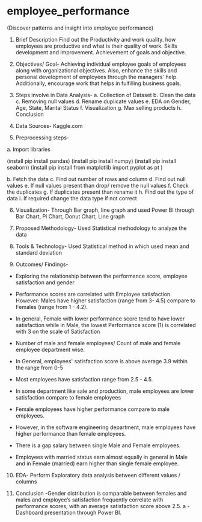 # employee_performance
(Discover patterns and insight into employee performance)

1.	Brief Description
Find out the Productivity and work quality. how employees are productive and what is their quality of work. Skills development and improvement. Achievement of goals and objective.


2.	Objectives/ Goal-   Achieving individual employee goals of employees along with organizational objectives. Also, enhance the skills and personal development of employees through the managers' help. Additionally, encourage work that helps in fulfilling business goals.

3.	Steps involve in Data Analysis-
a.	Collection of Dataset 
b.	Clean the data
c.	Removing null values
d.	Rename duplicate values
e.	EDA on Gender, Age, State, Marital Status
f.	Visualization
g.	Max selling products
h.	Conclusion

4.	Data Sources- Kaggle.com

5.	Preprocessing steps- 

a.	Import libraries

(install pip install pandas)
(install pip install numpy)
(install pip install seaborn)
(install pip install from matplotlib import pyplot as pt ) 

b.	Fetch the data
c.	Find out number of rows and column
d.	Find out null values
e.	If null values present than drop/ remove the null values
f.	Check the duplicates
g.	If duplicates present than rename it
h.	Find out the type of data
i.	If required change the data type if not correct


6.	Visualization- Through Bar graph, line graph and used Power BI through Bar Chart, Pi Chart, Donut Chart, Line graph

7.	Proposed Methodology- Used Statistical methodology to analyze the data

8.	Tools & Technology- Used Statistical method in which used mean and standard deviation


9.	Outcomes/ Findings- 

-	Exploring the relationship between the performance score, employee satisfaction and gender

-	Performance scores are correlated with Employee satisfaction. However: Males have higher satisfaction (range from 3- 4.5) compare to Females (range from 1 - 4.2).


-	In general, Female with lower performance score tend to have lower satisfaction while in Male, the lowest Performance score (1) is correlated with 3 on the scale of Satisfaction


-	Number of male and female employees/ Count of male and female employee department wise.
 


-	In General, employees' satisfaction score is above average 3.9 within the range from 0-5

-	Most employees have satisfaction range from 2.5 - 4.5.

-	In some department like sale and production, male employees are lower satisfaction compare to female employees
 
-	Female employees have higher performance compare to male employees.
-	However, in the software engineering department, male employees have higher performance than female employees.
-	There is a gap salary between single Male and Female employees.
-	Employees with married status earn almost equally in general in Male and in Female (married) earn higher than single female employee.

10.	EDA- 
Perform Exploratory data analysis between different values / columns

11.	Conclusion
-Gender distribution is comparable between females and males and employee’s satisfaction frequently correlate with performance scores, with an average satisfaction score above 2.5. a 
-Dashboard presentation through Power BI.
 
